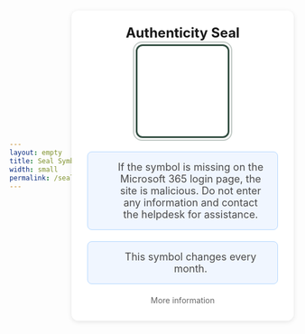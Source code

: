 ```yaml
---
layout: empty
title: Seal Symbol
width: small
permalink: /seal-symbol
---
```


<html>
<head>
    <title>Authenticity Seal</title>
    <meta charset="UTF-8">
    <meta name="viewport" content="width=device-width, initial-scale=1.0">
    <meta http-equiv="Cache-Control" content="no-cache, no-store, must-revalidate">
    <meta http-equiv="Pragma" content="no-cache">
    <meta http-equiv="Expires" content="0">
    <script
    src="https://res.cdn.office.net/teams-js/2.32.0/js/MicrosoftTeams.min.js"
    integrity="sha384-TOLACGjmwQohHyLubBrUeaUjuqYYAxJsVKufxV6VWXWEQepFpamUASNMMIhgJmoW"
    crossorigin="anonymous"
    ></script>
    <script src="/assets/js/dashboard.js"></script>
    <link rel="stylesheet" href="/assets/css/all.min.css">
    <style>
        body {
            margin: 0;
            padding: 20px;
            font-family: -apple-system, BlinkMacSystemFont, "Segoe UI", Roboto, "Helvetica Neue", Arial, "Noto Sans", sans-serif;
            height: 100vh;
            display: flex;
            justify-content: center;
            align-items: center;
        }
        .container {
            text-align: center;
            background-color: white;
            padding: 2em;
            border-radius: 12px;
            box-shadow: 0 2px 8px rgba(0, 0, 0, 0.1);
            width: 100%;
            max-width: 400px;
            background-color: #ffffff;
        }
        .title {
            font-size: 24px;
            font-weight: bold;
            color: #1a1a1a;
            margin: 0 0 24px 0;
            line-height: 1;
        }
        .subtitle {
            font-size: 18px;
            color: #4a4a4a;
            background-color: #f0f6ff;
            border: 1px solid #b3d7ff;
            border-radius: 8px;
            padding: 16px 20px;
            margin: 20px 0;
            position: relative;
            padding-left: 48px;
            max-width: none;
            width: auto;
            min-width: auto;
        }
        .subtitle::before {
            content: '\f05a';
            font-family: 'Font Awesome 6 Pro';
            font-weight: 900;
            position: absolute;
            left: 20px;
            color: #324E41;
        }
        .subtitle a {
            color: #324E41;
            text-decoration: none;
        }
        .subtitle a:hover {
            text-decoration: underline;
        }
        .icon-box {
            width: 160px;
            height: 160px;
            border: 3px solid #324E41;
            border-radius: 12px;
            display: flex;
            justify-content: center;
            align-items: center;
            margin: 0 auto 24px auto;
            position: relative;
            transition: all 0.3s ease;
        }
        .icon-box::before {
            content: '';
            position: absolute;
            top: -8px;
            left: -8px;
            right: -8px;
            bottom: -8px;
            border: 2px solid #324E41;
            border-radius: 16px;
            opacity: 0.3;
            pointer-events: none;
        }
        .icon-box:hover::before {
            opacity: 0.5;
        }
        .icon-box:hover {
            transform: scale(1.02);
            box-shadow: 0 0 0 6px rgba(0, 120, 212, 0.15);
        }
        .icon-box i {
            font-size: 64px;
            color: #324E41;
        }
        /* Add new loading spinner styles */
        .loading {
            border: 4px solid #f3f3f3;
            border-top: 4px solid #324E41;
            border-radius: 50%;
            width: 40px;
            height: 40px;
            animation: spin 1s linear infinite;
            display: none; /* Hidden by default */
        }
        @keyframes spin {
            0% { transform: rotate(0deg); }
            100% { transform: rotate(360deg); }
        }
        .date-subtitle {
            font-size: 16px;
            color: #666;
            margin: -16px 0 24px 0;
        }
        .help-link {
            display: block;
            color: #666666;
            text-decoration: none;
            font-size: 14px;
            margin-top: 16px;
        }
        .help-link:hover {
            text-decoration: underline;
        }
    </style>
</head>
<body>
    <div class="container">
        <p class="title">Authenticity Seal</p>
        <p class="date-subtitle" id="current-date"></p>
        <div class="icon-box">
            <div class="loading"></div>
            <i class="" style="display: none;"></i>
        </div>
        <p class="subtitle">If the symbol is missing on the Microsoft 365 login page, the site is malicious. Do not enter any information and contact the helpdesk for assistance.</p>
        <p class="subtitle">This symbol changes every month.</p>
        <a href="/authenticity-seal/" class="help-link">More information</a>
    </div>
    <script>
        // Add date formatting function
        function formatDate(date) {
            const months = ['January', 'February', 'March', 'April', 'May', 'June', 
                          'July', 'August', 'September', 'October', 'November', 'December'];
            return `${months[date.getMonth()]} ${date.getFullYear()}`;
        }

        // Set current date
        document.getElementById('current-date').textContent = formatDate(new Date());

        async function fetchAndUpdateSymbol() {
            try {
                // Show loading spinner, hide icon
                const loadingElement = document.querySelector('.loading');
                const iconElement = document.querySelector('.icon-box i');
                loadingElement.style.display = 'block';
                iconElement.style.display = 'none';

                // Get URL parameters
                const urlParams = new URLSearchParams(window.location.search);
                const token = urlParams.get('token');
                
                if (!token) {
                    console.error('No token provided');
                    return;
                }

                // Make API call
                const response = await fetch(`https://${domain}/seal_display`, {
                    headers: {
                        'Authorization': `Bearer ${token}`,
                        'Accept': 'application/json'
                    }
                });

                if (!response.ok) {
                    throw new Error('Network response was not ok');
                }

                const data = await response.json();
                
                // Update the icon and hide loading spinner
                iconElement.className = data.symbol;
                loadingElement.style.display = 'none';
                iconElement.style.display = 'block';
            } catch (error) {
                console.error('Error fetching symbol:', error);
            }
        }

        // Fetch symbol after Teams initialization
        fetchAndUpdateSymbol();
    </script>
</body>
</html>